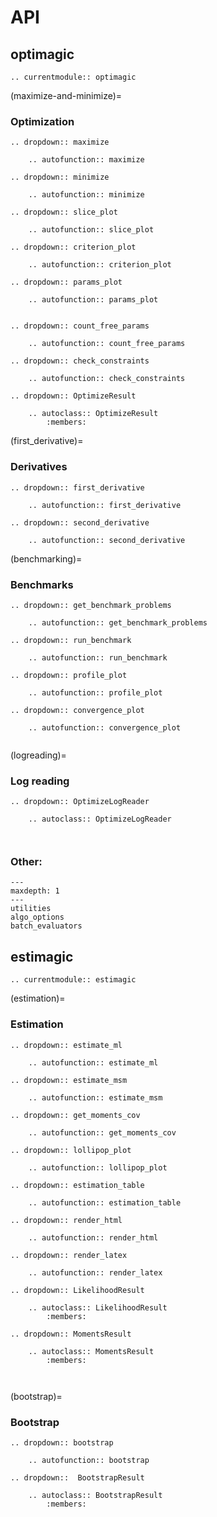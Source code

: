 # API

## optimagic

```{eval-rst}
.. currentmodule:: optimagic
```

(maximize-and-minimize)=

### Optimization

```{eval-rst}
.. dropdown:: maximize

    .. autofunction:: maximize
```

```{eval-rst}
.. dropdown:: minimize

    .. autofunction:: minimize

```

```{eval-rst}
.. dropdown:: slice_plot

    .. autofunction:: slice_plot

```

```{eval-rst}
.. dropdown:: criterion_plot

    .. autofunction:: criterion_plot

```

```{eval-rst}
.. dropdown:: params_plot

    .. autofunction:: params_plot


```

```{eval-rst}
.. dropdown:: count_free_params

    .. autofunction:: count_free_params

```

```{eval-rst}
.. dropdown:: check_constraints

    .. autofunction:: check_constraints

```

```{eval-rst}
.. dropdown:: OptimizeResult

    .. autoclass:: OptimizeResult
        :members:

```

(first_derivative)=

### Derivatives

```{eval-rst}
.. dropdown:: first_derivative

    .. autofunction:: first_derivative

```

```{eval-rst}
.. dropdown:: second_derivative

    .. autofunction:: second_derivative

```

(benchmarking)=

### Benchmarks

```{eval-rst}
.. dropdown:: get_benchmark_problems

    .. autofunction:: get_benchmark_problems
```

```{eval-rst}
.. dropdown:: run_benchmark

    .. autofunction:: run_benchmark
```

```{eval-rst}
.. dropdown:: profile_plot

    .. autofunction:: profile_plot
```

```{eval-rst}
.. dropdown:: convergence_plot

    .. autofunction:: convergence_plot


```

(logreading)=

### Log reading

```{eval-rst}
.. dropdown:: OptimizeLogReader

    .. autoclass:: OptimizeLogReader



```

### Other:

```{toctree}
---
maxdepth: 1
---
utilities
algo_options
batch_evaluators
```

## estimagic

```{eval-rst}
.. currentmodule:: estimagic
```

(estimation)=

### Estimation

```{eval-rst}
.. dropdown:: estimate_ml

    .. autofunction:: estimate_ml

```

```{eval-rst}
.. dropdown:: estimate_msm

    .. autofunction:: estimate_msm

```

```{eval-rst}
.. dropdown:: get_moments_cov

    .. autofunction:: get_moments_cov

```

```{eval-rst}
.. dropdown:: lollipop_plot

    .. autofunction:: lollipop_plot

```

```{eval-rst}
.. dropdown:: estimation_table

    .. autofunction:: estimation_table

```

```{eval-rst}
.. dropdown:: render_html

    .. autofunction:: render_html

```

```{eval-rst}
.. dropdown:: render_latex

    .. autofunction:: render_latex

```

```{eval-rst}
.. dropdown:: LikelihoodResult

    .. autoclass:: LikelihoodResult
        :members:

```

```{eval-rst}
.. dropdown:: MomentsResult

    .. autoclass:: MomentsResult
        :members:



```

(bootstrap)=

### Bootstrap

```{eval-rst}
.. dropdown:: bootstrap

    .. autofunction:: bootstrap
```

```{eval-rst}
.. dropdown::  BootstrapResult

    .. autoclass:: BootstrapResult
        :members:


```
